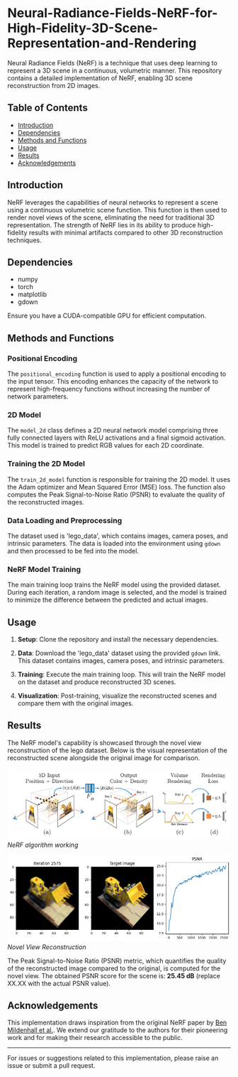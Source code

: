 # Neural-Radiance-Fields-NeRF-for-High-Fidelity-3D-Scene-Representation-and-Rendering

Neural Radiance Fields (NeRF) is a technique that uses deep learning to represent a 3D scene in a continuous, volumetric manner. This repository contains a detailed implementation of NeRF, enabling 3D scene reconstruction from 2D images.

## Table of Contents

- [Introduction](#introduction)
- [Dependencies](#dependencies)
- [Methods and Functions](#methods-and-functions)
- [Usage](#usage)
- [Results](#results)
- [Acknowledgements](#acknowledgements)

## Introduction

NeRF leverages the capabilities of neural networks to represent a scene using a continuous volumetric scene function. This function is then used to render novel views of the scene, eliminating the need for traditional 3D representation. The strength of NeRF lies in its ability to produce high-fidelity results with minimal artifacts compared to other 3D reconstruction techniques.

## Dependencies

- numpy
- torch
- matplotlib
- gdown

Ensure you have a CUDA-compatible GPU for efficient computation.

## Methods and Functions

### Positional Encoding

The `positional_encoding` function is used to apply a positional encoding to the input tensor. This encoding enhances the capacity of the network to represent high-frequency functions without increasing the number of network parameters.

### 2D Model

The `model_2d` class defines a 2D neural network model comprising three fully connected layers with ReLU activations and a final sigmoid activation. This model is trained to predict RGB values for each 2D coordinate.

### Training the 2D Model

The `train_2d_model` function is responsible for training the 2D model. It uses the Adam optimizer and Mean Squared Error (MSE) loss. The function also computes the Peak Signal-to-Noise Ratio (PSNR) to evaluate the quality of the reconstructed images.

### Data Loading and Preprocessing

The dataset used is 'lego_data', which contains images, camera poses, and intrinsic parameters. The data is loaded into the environment using `gdown` and then processed to be fed into the model.

### NeRF Model Training

The main training loop trains the NeRF model using the provided dataset. During each iteration, a random image is selected, and the model is trained to minimize the difference between the predicted and actual images.

## Usage

1. **Setup**:
   Clone the repository and install the necessary dependencies.

2. **Data**:
   Download the 'lego_data' dataset using the provided `gdown` link. This dataset contains images, camera poses, and intrinsic parameters.

3. **Training**:
   Execute the main training loop. This will train the NeRF model on the dataset and produce reconstructed 3D scenes.

4. **Visualization**:
   Post-training, visualize the reconstructed scenes and compare them with the original images.
## Results

The NeRF model's capability is showcased through the novel view reconstruction of the lego dataset. Below is the visual representation of the reconstructed scene alongside the original image for comparison.

![Original Image](https://github.com/Parthsanghavi31/Neural-Radiance-Fields-NeRF-for-High-Fidelity-3D-Scene-Representation-and-Rendering/blob/main/Nerf_algorithm.png)
*NeRF algorithm working*

![Novel View](https://github.com/Parthsanghavi31/Neural-Radiance-Fields-NeRF-for-High-Fidelity-3D-Scene-Representation-and-Rendering/blob/main/3D_Test_image_PSNR.png)
*Novel View Reconstruction*

The Peak Signal-to-Noise Ratio (PSNR) metric, which quantifies the quality of the reconstructed image compared to the original, is computed for the novel view. The obtained PSNR score for the scene is: **25.45 dB** (replace XX.XX with the actual PSNR value).


## Acknowledgements

This implementation draws inspiration from the original NeRF paper by [Ben Mildenhall et al.](https://arxiv.org/abs/2003.08934). We extend our gratitude to the authors for their pioneering work and for making their research accessible to the public.

---

For issues or suggestions related to this implementation, please raise an issue or submit a pull request.

